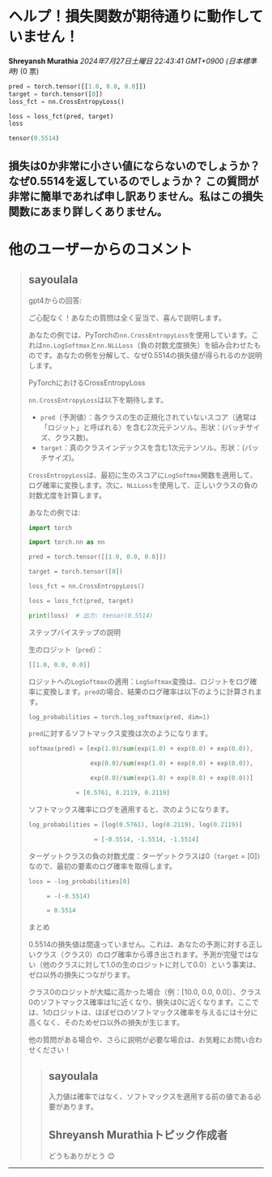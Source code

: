 # ヘルプ！損失関数が期待通りに動作していません！
**Shreyansh Murathia** *2024年7月27日土曜日 22:43:41 GMT+0900 (日本標準時)* (0 票)

```python
pred = torch.tensor([[1.0, 0.0, 0.0]])
target = torch.tensor([0])
loss_fct = nn.CrossEntropyLoss()

loss = loss_fct(pred, target)
loss

tensor(0.5514)
```

損失は0か非常に小さい値にならないのでしょうか？なぜ0.5514を返しているのでしょうか？
この質問が非常に簡単であれば申し訳ありません。私はこの損失関数にあまり詳しくありません。
---
# 他のユーザーからのコメント
> ## sayoulala
> 
> gpt4からの回答:
> 
> ご心配なく！あなたの質問は全く妥当で、喜んで説明します。
> 
> あなたの例では、PyTorchの`nn.CrossEntropyLoss`を使用しています。これは`nn.LogSoftmax`と`nn.NLLLoss`（負の対数尤度損失）を組み合わせたものです。あなたの例を分解して、なぜ0.5514の損失値が得られるのか説明します。
> 
> PyTorchにおけるCrossEntropyLoss
> 
> `nn.CrossEntropyLoss`は以下を期待します。
> 
> * `pred`（予測値）：各クラスの生の正規化されていないスコア（通常は「ロジット」と呼ばれる）を含む2次元テンソル。形状：(バッチサイズ、クラス数)。
> * `target`：真のクラスインデックスを含む1次元テンソル。形状：(バッチサイズ)。
> 
> `CrossEntropyLoss`は、最初に生のスコアに`LogSoftmax`関数を適用して、ログ確率に変換します。次に、`NLLLoss`を使用して、正しいクラスの負の対数尤度を計算します。
> 
> あなたの例では:
> 
> ```python
> import torch
> 
> import torch.nn as nn
> 
> pred = torch.tensor([[1.0, 0.0, 0.0]])
> 
> target = torch.tensor([0])
> 
> loss_fct = nn.CrossEntropyLoss()
> 
> loss = loss_fct(pred, target)
> 
> print(loss)  # 出力: tensor(0.5514)
> ```
> 
> ステップバイステップの説明
> 
> 生のロジット（`pred`）：
> 
> ```python
> [[1.0, 0.0, 0.0]]
> ```
> 
> ロジットへの`LogSoftmax`の適用：`LogSoftmax`変換は、ロジットをログ確率に変換します。`pred`の場合、結果のログ確率は以下のように計算されます。
> 
> ```python
> log_probabilities = torch.log_softmax(pred, dim=1)
> ```
> 
> `pred`に対するソフトマックス変換は次のようになります。
> 
> ```python
> softmax(pred) = [exp(1.0)/sum(exp(1.0) + exp(0.0) + exp(0.0)),
> 
>                  exp(0.0)/sum(exp(1.0) + exp(0.0) + exp(0.0)),
> 
>                  exp(0.0)/sum(exp(1.0) + exp(0.0) + exp(0.0))]
> 
>              ≈ [0.5761, 0.2119, 0.2119]
> ```
> 
> ソフトマックス確率にログを適用すると、次のようになります。
> 
> ```python
> log_probabilities = [log(0.5761), log(0.2119), log(0.2119)]
> 
>                   ≈ [-0.5514, -1.5514, -1.5514]
> ```
> 
> ターゲットクラスの負の対数尤度：ターゲットクラスは0（`target` = [0]）なので、最初の要素のログ確率を取得します。
> 
> ```python
> loss = -log_probabilities[0]
> 
>      = -(-0.5514)
> 
>      = 0.5514
> ```
> 
> まとめ
> 
> 0.5514の損失値は間違っていません。これは、あなたの予測に対する正しいクラス（クラス0）のログ確率から導き出されます。予測が完璧ではない（他のクラスに対して1.0の生のロジットに対して0.0）という事実は、ゼロ以外の損失につながります。
> 
> クラス0のロジットが大幅に高かった場合（例：[10.0, 0.0, 0.0]）、クラス0のソフトマックス確率は1に近くなり、損失は0に近くなります。ここでは、1のロジットは、ほぼゼロのソフトマックス確率を与えるには十分に高くなく、そのためゼロ以外の損失が生じます。
> 
> 他の質問がある場合や、さらに説明が必要な場合は、お気軽にお問い合わせください！
> 
> 
> 
> > ## sayoulala
> > 
> > 入力値は確率ではなく、ソフトマックスを適用する前の値である必要があります。
> > 
> > 
> > 
> > ## Shreyansh Murathiaトピック作成者
> > 
> > どうもありがとう 😊
> > 
> > 
> > 
---


